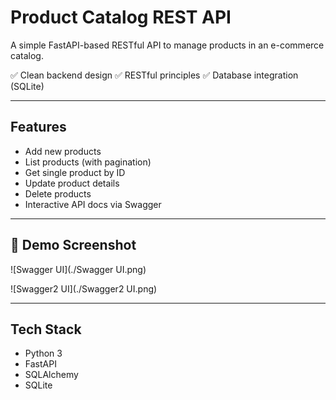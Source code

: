 #  Product Catalog REST API

A simple FastAPI-based RESTful API to manage products in an e-commerce catalog.

✅ Clean backend design
✅ RESTful principles
✅ Database integration (SQLite)

---

## Features

- Add new products
- List products (with pagination)
- Get single product by ID
- Update product details
- Delete products
- Interactive API docs via Swagger

---

## 📸 Demo Screenshot

![Swagger UI](./Swagger UI.png)

![Swagger2 UI](./Swagger2 UI.png)

---

## Tech Stack

- Python 3
- FastAPI
- SQLAlchemy
- SQLite


